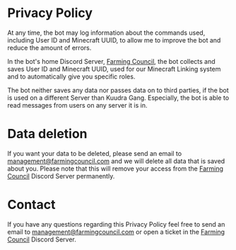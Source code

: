 # Privacy Policy
At any time, the bot may log information about the commands used, including User ID and Minecraft UUID, to allow me to improve the bot and reduce the amount of errors.

In the bot's home Discord Server, [Farming Council](https://discord.gg/farmingcouncil), the bot collects and saves User ID and Minecraft UUID, used for our Minecraft Linking system and to automatically give you specific roles.

The bot neither saves any data nor passes data on to third parties, if the bot is used on a different Server than Kuudra Gang. Especially, the bot is able to read messages from users on any server it is in.

# Data deletion
If you want your data to be deleted, please send an email to management@farmingcouncil.com and we will delete all data that is saved about you. Please note that this will remove your access from the [Farming Council](https://discord.gg/farmingcouncil) Discord Server permanently.

# Contact
If you have any questions regarding this Privacy Policy feel free to send an email to management@farmingcouncil.com or open a ticket in the [Farming Council](https://discord.gg/farmingcouncil) Discord Server.
